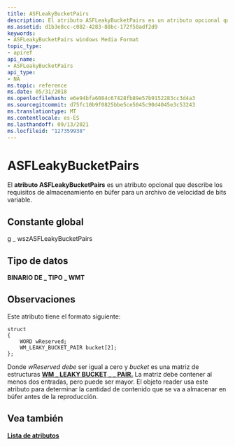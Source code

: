 ```yaml
---
title: ASFLeakyBucketPairs
description: El atributo ASFLeakyBucketPairs es un atributo opcional que describe los requisitos de almacenamiento en búfer para un archivo de velocidad de bits variable.
ms.assetid: d1b3e8cc-c082-4283-88bc-172f58adf2d9
keywords:
- ASFLeakyBucketPairs windows Media Format
topic_type:
- apiref
api_name:
- ASFLeakyBucketPairs
api_type:
- NA
ms.topic: reference
ms.date: 05/31/2018
ms.openlocfilehash: e6e94bfa6084c67428fb89e57b9152283cc3d4a3
ms.sourcegitcommit: d75fc10b9f0825bbe5ce5045c90d4045e3c53243
ms.translationtype: MT
ms.contentlocale: es-ES
ms.lasthandoff: 09/13/2021
ms.locfileid: "127359938"
---
```

# <a name="asfleakybucketpairs"></a>ASFLeakyBucketPairs

El **atributo ASFLeakyBucketPairs** es un atributo opcional que describe los requisitos de almacenamiento en búfer para un archivo de velocidad de bits variable.

## <a name="global-constant"></a>Constante global

g \_ wszASFLeakyBucketPairs

## <a name="data-type"></a>Tipo de datos

**BINARIO DE \_ TIPO \_ WMT**

## <a name="remarks"></a>Observaciones

Este atributo tiene el formato siguiente:

``` syntax
struct
{
    WORD wReserved;
    WM_LEAKY_BUCKET_PAIR bucket[2];
};
```

Donde *wReserved debe* ser igual a cero y *bucket* es una matriz de estructuras [**WM \_ LEAKY BUCKET \_ \_ PAIR.**](/previous-versions/windows/desktop/api/wmsdkidl/ns-wmsdkidl-wm_leaky_bucket_pair) La matriz debe contener al menos dos entradas, pero puede ser mayor. El objeto reader usa este atributo para determinar la cantidad de contenido que se va a almacenar en búfer antes de la reproducción.

## <a name="see-also"></a>Vea también

<dl> <dt>

[**Lista de atributos**](attribute-list.md)
</dt> </dl>

 

 




